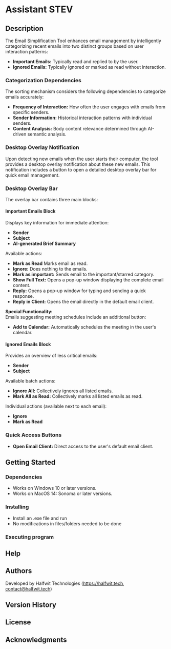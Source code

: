 # Assistant STEV
## Description

The Email Simplification Tool enhances email management by intelligently categorizing recent emails into two distinct groups based on user interaction patterns:

- **Important Emails:** Typically read and replied to by the user.
- **Ignored Emails:** Typically ignored or marked as read without interaction.

### Categorization Dependencies

The sorting mechanism considers the following dependencies to categorize emails accurately:

- **Frequency of Interaction:** How often the user engages with emails from specific senders.
- **Sender Information:** Historical interaction patterns with individual senders.
- **Content Analysis:** Body content relevance determined through AI-driven semantic analysis.

### Desktop Overlay Notification

Upon detecting new emails when the user starts their computer, the tool provides a desktop overlay notification about these new emails. This notification includes a button to open a detailed desktop overlay bar for quick email management.

### Desktop Overlay Bar

The overlay bar contains three main blocks:

#### Important Emails Block

Displays key information for immediate attention:

- **Sender**
- **Subject**
- **AI-generated Brief Summary**

Available actions:

- **Mark as Read** Marks email as read.
- **Ignore:** Does nothing to the emails.
- **Mark as important:** Sends email to the important/starred category.
- **Show Full Text:** Opens a pop-up window displaying the complete email content.
- **Reply:** Opens a pop-up window for typing and sending a quick response.
- **Reply in Client:** Opens the email directly in the default email client.

**Special Functionality:**  
Emails suggesting meeting schedules include an additional button:
- **Add to Calendar:** Automatically schedules the meeting in the user's calendar.

#### Ignored Emails Block

Provides an overview of less critical emails:

- **Sender**
- **Subject**

Available batch actions:

- **Ignore All:** Collectively ignores all listed emails.
- **Mark All as Read:** Collectively marks all listed emails as read.

Individual actions (available next to each email):

- **Ignore**
- **Mark as Read**

### Quick Access Buttons

- **Open Email Client:** Direct access to the user's default email client.


## Getting Started

### Dependencies

* Works on Windows 10 or later versions. 
* Works on MacOS 14: Sonoma or later versions.

### Installing

* Install an .exe file and run
* No modifications in files/folders needed to be done

### Executing program

## Help

## Authors

Developed by Halfwit Technologies (https://halfwit.tech, contact@halfwit.tech)

## Version History

## License

## Acknowledgments

